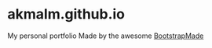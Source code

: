 # akmalm.github.io
My personal portfolio
Made by the awesome [BootstrapMade](https://bootstrapmade.com)
